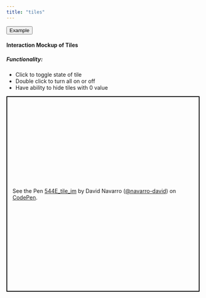 ```yaml
---
title: "tiles"
---
```


<!-- Tab links -->
<div class="tab">
  <button class="tablinks active" onclick="openTab(event, 'Example')">Example</button>
  <!-- <button class="tablinks" onclick="openTab(event, 'tab2')">tab2</button> -->
</div>

<!-- Tab content -->
<div id="Example" class="tabcontent active" style="display: block;">
  <h4>Interaction Mockup of Tiles</h4>
  <h5>Functionality:</h5>
  <ul>
    <li>Click to toggle state of tile</li>
    <li>Double click to turn all on or off</li>
    <li>Have ability to hide tiles with 0 value</li>
  </ul>
  <p class="codepen" data-height="410" data-theme-id="light" data-default-tab="result" data-user="navarro-david" data-slug-hash="YBxGZv" style="height: 509px; box-sizing: border-box; display: flex; align-items: center; justify-content: center; border: 2px solid black; margin: 1em 0; padding: 1em;" data-pen-title="544E_tile_im">
  <span>See the Pen <a href="https://codepen.io/navarro-david/pen/YBxGZv/">
  544E_tile_im</a> by David Navarro (<a href="https://codepen.io/navarro-david">@navarro-david</a>)
  on <a href="https://codepen.io">CodePen</a>.</span>
  </p>
  <script async src="https://static.codepen.io/assets/embed/ei.js"></script>
</div>

<!-- <div id="tab2" class="tabcontent">
</div> -->

